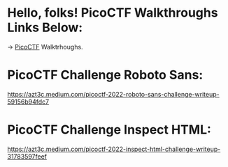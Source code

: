 # Hello, folks! PicoCTF Walkthroughs Links Below:
-> <a href="https://play.picoctf.org/">PicoCTF</a> Walktrhoughs.


# PicoCTF Challenge Roboto Sans:
https://azt3c.medium.com/picoctf-2022-roboto-sans-challenge-writeup-59156b94fdc7

# PicoCTF Challenge Inspect HTML:
https://azt3c.medium.com/picoctf-2022-inspect-html-challenge-writeup-31783597feef
